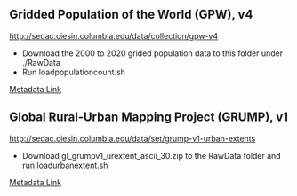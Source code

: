 Gridded Population of the World (GPW), v4
-------------------

http://sedac.ciesin.columbia.edu/data/collection/gpw-v4

 - Download the 2000 to 2020 grided population data to this folder under
 ./RawData 
 - Run loadpopulationcount.sh

[Metadata Link](http://sedac.ciesin.columbia.edu/data/set/gpw-v4-population-count/metadata)


Global Rural-Urban Mapping Project (GRUMP), v1
--------------------

http://sedac.ciesin.columbia.edu/data/set/grump-v1-urban-extents

 - Download gl_grumpv1_urextent_ascii_30.zip to the RawData folder
    and run loadurbanextent.sh

[Metadata Link](http://sedac.ciesin.columbia.edu/data/set/grump-v1-urban-extents/metadata)